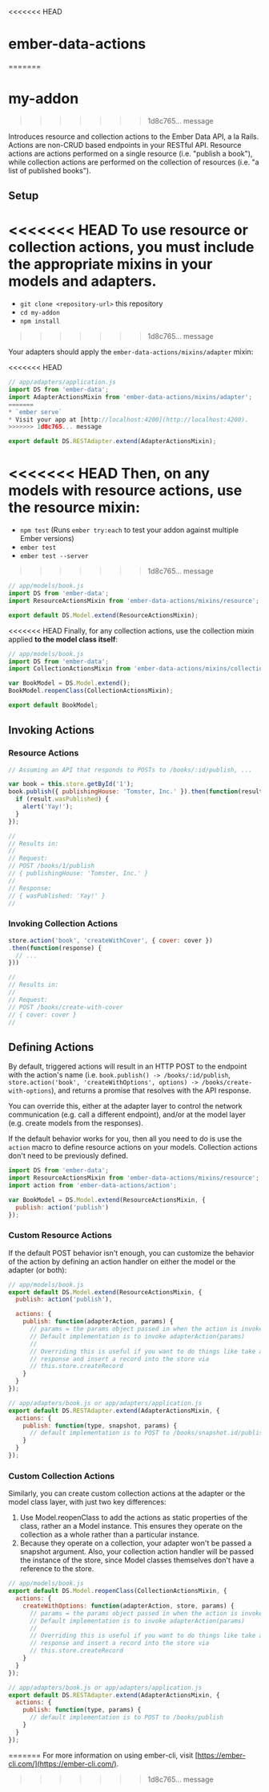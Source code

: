 <<<<<<< HEAD
# ember-data-actions
=======
# my-addon
>>>>>>> 1d8c765... message

Introduces resource and collection actions to the Ember Data API, a la Rails. Actions are non-CRUD based endpoints in your RESTful API. Resource actions are actions performed on a single resource (i.e. "publish a book"), while collection actions are performed on the collection of resources (i.e. "a list of published books").

## Setup

<<<<<<< HEAD
To use resource or collection actions, you must include the appropriate mixins in your models and adapters.
=======
* `git clone <repository-url>` this repository
* `cd my-addon`
* `npm install`
>>>>>>> 1d8c765... message

Your adapters should apply the `ember-data-actions/mixins/adapter` mixin:

<<<<<<< HEAD
```js
// app/adapters/application.js
import DS from 'ember-data';
import AdapterActionsMixin from 'ember-data-actions/mixins/adapter';
=======
* `ember serve`
* Visit your app at [http://localhost:4200](http://localhost:4200).
>>>>>>> 1d8c765... message

export default DS.RESTAdapter.extend(AdapterActionsMixin);
```

<<<<<<< HEAD
Then, on any models with resource actions, use the resource mixin:
=======
* `npm test` (Runs `ember try:each` to test your addon against multiple Ember versions)
* `ember test`
* `ember test --server`
>>>>>>> 1d8c765... message

```js
// app/models/book.js
import DS from 'ember-data';
import ResourceActionsMixin from 'ember-data-actions/mixins/resource';

export default DS.Model.extend(ResourceActionsMixin);
```

<<<<<<< HEAD
Finally, for any collection actions, use the collection mixin applied **to the model class itself**:

```js
// app/models/book.js
import DS from 'ember-data';
import CollectionActionsMixin from 'ember-data-actions/mixins/collection';

var BookModel = DS.Model.extend();
BookModel.reopenClass(CollectionActionsMixin);

export default BookModel;
```

## Invoking Actions

### Resource Actions

```js
// Assuming an API that responds to POSTs to /books/:id/publish, ...

var book = this.store.getById('1');
book.publish({ publishingHouse: 'Tomster, Inc.' }).then(function(result) {
  if (result.wasPublished) {
    alert('Yay!');
  }
});

//
// Results in:
//
// Request:
// POST /books/1/publish
// { publishingHouse: 'Tomster, Inc.' }
//
// Response:
// { wasPublished: 'Yay!' }
//
```

### Invoking Collection Actions

```js
store.action('book', 'createWithCover', { cover: cover })
.then(function(response) {
  // ...
}))

//
// Results in:
//
// Request:
// POST /books/create-with-cover
// { cover: cover }
//
```

## Defining Actions

By default, triggered actions will result in an HTTP POST to the endpoint with the action's name (i.e. `book.publish() -> /books/:id/publish`, `store.action('book', 'createWithOptions', options) -> /books/create-with-options`), and returns a promise that resolves with the API response.

You can override this, either at the adapter layer to control the network communication (e.g. call a different endpoint), and/or at the model layer (e.g. create models from the responses).

If the default behavior works for you, then all you need to do is use the `action` macro to define resource actions on your models. Collection actions don't need to be previously defined.

```js
import DS from 'ember-data';
import ResourceActionsMixin from 'ember-data-actions/mixins/resource';
import action from 'ember-data-actions/action';

var BookModel = DS.Model.extend(ResourceActionsMixin, {
  publish: action('publish')
});
```


### Custom Resource Actions

If the default POST behavior isn't enough, you can customize the behavior of the action by defining an action handler on either the model or the adapter (or both):

```js
// app/models/book.js
export default DS.Model.extend(ResourceActionsMixin, {
  publish: action('publish'),

  actions: {
    publish: function(adapterAction, params) {
      // params = the params object passed in when the action is invoked
      // Default implementation is to invoke adapterAction(params)
      //
      // Overriding this is useful if you want to do things like take a
      // response and insert a record into the store via
      // this.store.createRecord
    }
  }
});

// app/adapters/book.js or app/adapters/application.js
export default DS.RESTAdapter.extend(AdapterActionsMixin, {
  actions: {
    publish: function(type, snapshot, params) {
      // default implementation is to POST to /books/snapshot.id/publish
    }
  }
});
```

### Custom Collection Actions

Similarly, you can create custom collection actions at the adapter or the model class layer, with just two key differences:

1. Use Model.reopenClass to add the actions as static properties of the class, rather an a Model instance. This ensures they operate on the collection as a whole rather than a particular instance.
2. Because they operate on a collection, your adapter won't be passed a snapshot argument. Also, your collection action handler will be passed the instance of the store, since Model classes themselves don't have a reference to the store.

```js
// app/models/book.js
export default DS.Model.reopenClass(CollectionActionsMixin, {
  actions: {
    createWithOptions: function(adapterAction, store, params) {
      // params = the params object passed in when the action is invoked
      // Default implementation is to invoke adapterAction(params)
      //
      // Overriding this is useful if you want to do things like take a
      // response and insert a record into the store via
      // this.store.createRecord
    }
  }
});

// app/adapters/book.js or app/adapters/application.js
export default DS.RESTAdapter.extend(AdapterActionsMixin, {
  actions: {
    publish: function(type, params) {
      // default implementation is to POST to /books/publish
    }
  }
});
  ```
=======
For more information on using ember-cli, visit [https://ember-cli.com/](https://ember-cli.com/).
>>>>>>> 1d8c765... message
